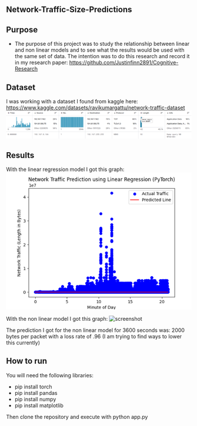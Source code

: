 ## Network-Traffic-Size-Predictions

## Purpose

* The purpose of this project was to study the relationship between linear and non linear models and to see what the results would be used with the same set of data. The intention was to do this research and record it in my research paper: https://github.com/Justinfinn2891/Cognitive-Research

## Dataset 

I was working with a dataset I found from kaggle here: https://www.kaggle.com/datasets/ravikumargattu/network-traffic-dataset
![screenshot](dataset.png)

## Results

With the linear regression model I got this graph: 
![screenshot](result.png)

With the non linear model I got this graph:
![screenshot](results2.png)

The prediction I got for the non linear model for 3600 seconds was: 2000 bytes per packet with a loss rate of .96 (I am trying to find ways to lower this currently) 


## How to run

You will need the following libraries:

* pip install torch
* pip install pandas
* pip install numpy
* pip install matplotlib

Then clone the repository and execute with python app.py 
